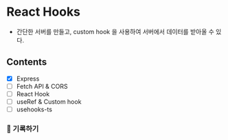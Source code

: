 # React Hooks

- 간단한 서버를 만들고, custom hook 을 사용하여 서버에서 데이터를 받아올 수 있다.

## Contents

- [x] Express
- [ ] Fetch API & CORS
- [ ] React Hook
- [ ] useRef & Custom hook
- [ ] usehooks-ts

### 📝 기록하기
